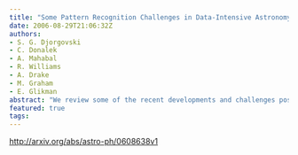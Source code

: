 ```yaml
---
title: "Some Pattern Recognition Challenges in Data-Intensive Astronomy"
date: 2006-08-29T21:06:32Z
authors:
- S. G. Djorgovski
- C. Donalek
- A. Mahabal
- R. Williams
- A. Drake
- M. Graham
- E. Glikman
abstract: "We review some of the recent developments and challenges posed by the data analysis in modern digital sky surveys, which are representative of the information-rich astronomy in the context of Virtual Observatory. Illustrative examples include the problems of an automated star-galaxy classification in complex and heterogeneous panoramic imaging data sets, and an automated, iterative, dynamical classification of transient events detected in synoptic sky surveys. These problems offer good opportunities for productive collaborations between astronomers and applied computer scientists and statisticians, and are representative of the kind of challenges now present in all data-intensive fields. We discuss briefly some emergent types of scalable scientific data analysis systems with a broad applicability."
featured: true
tags:
---
```

http://arxiv.org/abs/astro-ph/0608638v1